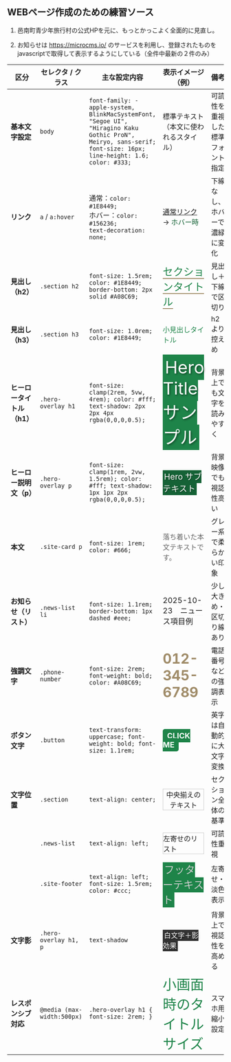 ## WEBページ作成のための練習ソース

1. 邑南町青少年旅行村の公式HPを元に、もっとかっこよく全面的に見直し。

2. お知らせは https://microcms.io/ のサービスを利用し、登録されたものをjavascriptで取得して表示するようにしている（全件中最新の２件のみ）

| 区分               | セレクタ / クラス                 | 主な設定内容                                                                                                                                                              | 表示イメージ（例）                                                                                                                                                  | 備考               |
| ---------------- | -------------------------- | ------------------------------------------------------------------------------------------------------------------------------------------------------------------- | ---------------------------------------------------------------------------------------------------------------------------------------------------------- | ---------------- |
| **基本文字設定**       | `body`                     | `font-family: -apple-system, BlinkMacSystemFont, "Segoe UI", "Hiragino Kaku Gothic ProN", Meiryo, sans-serif;`<br>`font-size: 16px; line-height: 1.6; color: #333;` | 標準テキスト（本文に使われるスタイル）                                                                                                                                        | 可読性を重視した標準フォント指定 |
| **リンク**          | `a` / `a:hover`            | 通常：`color: #1E8449;`<br>ホバー：`color: #156236;`<br>`text-decoration: none;`                                                                                           | [通常リンク](#) → <span style="color:#156236;">ホバー時</span>                                                                                                      | 下線なし、ホバーで濃緑に変化   |
| **見出し（h2）**      | `.section h2`              | `font-size: 1.5rem; color: #1E8449; border-bottom: 2px solid #A08C69;`                                                                                              | <span style="font-size:1.5rem;color:#1E8449;border-bottom:2px solid #A08C69;">セクションタイトル</span>                                                             | 見出し＋下線で区切り       |
| **見出し（h3）**      | `.section h3`              | `font-size: 1.0rem; color: #1E8449;`                                                                                                                                | <span style="font-size:1rem;color:#1E8449;">小見出しタイトル</span>                                                                                                | h2より控えめ          |
| **ヒーロータイトル（h1）** | `.hero-overlay h1`         | `font-size: clamp(2rem, 5vw, 4rem); color: #fff; text-shadow: 2px 2px 4px rgba(0,0,0,0.5);`                                                                         | <span style="font-size:2.5rem;color:white;background:#1E8449;padding:5px;text-shadow:2px 2px 4px rgba(0,0,0,0.5);">Hero Title サンプル</span>                  | 背景上でも文字を読みやすく    |
| **ヒーロー説明文（p）**   | `.hero-overlay p`          | `font-size: clamp(1rem, 2vw, 1.5rem); color: #fff; text-shadow: 1px 1px 2px rgba(0,0,0,0.5);`                                                                       | <span style="font-size:1.2rem;color:white;background:#156236;padding:3px;text-shadow:1px 1px 2px rgba(0,0,0,0.5);">Hero サブテキスト</span>                      | 背景映像でも視認性高い      |
| **本文**           | `.site-card p`             | `font-size: 1rem; color: #666;`                                                                                                                                     | <span style="font-size:1rem;color:#666;">落ち着いた本文テキストです。</span>                                                                                             | グレー系で柔らかい印象      |
| **お知らせ（リスト）**    | `.news-list li`            | `font-size: 1.1rem; border-bottom: 1px dashed #eee;`                                                                                                                | <span style="font-size:1.1rem;border-bottom:1px dashed #eee;">2025-10-23　ニュース項目例</span>                                                                    | 少し大きめ・区切り線あり     |
| **強調文字**         | `.phone-number`            | `font-size: 2rem; font-weight: bold; color: #A08C69;`                                                                                                               | <span style="font-size:2rem;font-weight:bold;color:#A08C69;">012-345-6789</span>                                                                           | 電話番号などの強調表示      |
| **ボタン文字**        | `.button`                  | `text-transform: uppercase; font-weight: bold; font-size: 1.1rem;`                                                                                                  | <span style="text-transform:uppercase;font-weight:bold;font-size:1.1rem;background:#1E8449;color:#fff;padding:5px 10px;border-radius:5px;">Click Me</span> | 英字は自動的に大文字変換     |
| **文字位置**         | `.section`                 | `text-align: center;`                                                                                                                                               | <div style="text-align:center;border:1px solid #ccc;">中央揃えのテキスト</div>                                                                                      | セクション全体の基準       |
|                  | `.news-list`               | `text-align: left;`                                                                                                                                                 | <div style="text-align:left;border:1px solid #ccc;">左寄せのリスト</div>                                                                                          | 可読性重視            |
|                  | `.site-footer`             | `text-align: left; font-size: 1.5rem; color: #ccc;`                                                                                                                 | <span style="text-align:left;font-size:1.5rem;color:#ccc;background:#1E8449;padding:3px;">フッターテキスト</span>                                                  | 左寄せ・淡色表示         |
| **文字影**          | `.hero-overlay h1, p`      | `text-shadow`                                                                                                                                                       | <span style="color:#fff;text-shadow:2px 2px 4px rgba(0,0,0,0.5);background:#333;padding:3px;">白文字＋影効果</span>                                               | 背景上で視認性を高める      |
| **レスポンシブ対応**     | `@media (max-width:500px)` | `.hero-overlay h1 { font-size: 2rem; }`                                                                                                                             | <span style="font-size:2rem;color:#1E8449;">小画面時のタイトルサイズ</span>                                                                                            | スマホ用縮小設定         |
